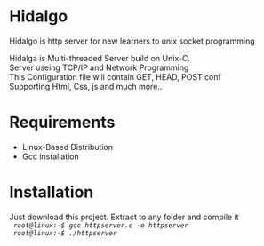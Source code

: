 # Hidalgo
Hidalgo is http server for new learners to unix socket programming

Hidalga is Multi-threaded Server build on Unix-C.    
Server useing TCP/IP and Network Programming         
This Configuration file will contain GET, HEAD, POST conf  
Supporting Html, Css, js and much more.. 

# Requirements
<ul>
  <li>Linux-Based Distribution</li>
  <li>Gcc installation</li>
</ul>

# Installation
Just download this project. Extract to any folder and compile it<br>
<code>
  <i>root@linux:-$ gcc httpserver.c -o httpserver</i>
</code>
<br>
<code>
  <i>root@linux:-$ ./httpserver</i>
</code>
